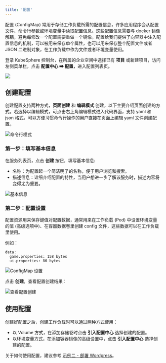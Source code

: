 ```yaml
---
title: '配置'
---
```


配置 (ConfigMap) 常用于存储工作负载所需的配置信息，许多应用程序会从配置文件、命令行参数或环境变量中读取配置信息。这些配置信息需要与 docker 镜像解耦，避免每修改一个配置需要重做一个镜像。配置给我们提供了向容器中注入配置信息的机制，可以被用来保存单个属性，也可以用来保存整个配置文件或者 JSON 二进制对象，在工作负载中作为文件或者环境变量使用。

登录 KubeSphere 控制台，在所属的企业空间中选择已有 **项目** 或新建项目，访问左侧菜单栏，点击 **配置中心 ➡ 配置**，进入配置列表页。

![](https://pek3b.qingstor.com/kubesphere-docs/png/20190514094436.png)

## 创建配置

创建配置支持两种方式，**页面创建** 和 **编辑模式** 创建，以下主要介绍页面创建的方式。若选择以编辑模式，可点击右上角编辑模式进入代码界面，支持 yaml 和 json 格式，可以方便习惯命令行操作的用户直接在页面上编辑 yaml 文件创建配置。

![命令行模式](/configmap-cmd.png)

### 第一步：填写基本信息

在服务列表页，点击 **创建** 按钮，填写基本信息:

- 名称：为配置起一个简洁明了的名称，便于用户浏览和搜索。
- 描述信息：详细介绍配置的特性，当用户想进一步了解该服务时，描述内容将变得尤为重要。

![基本信息](/configmap-basic.png)

### 第二步：配置设置

配置资源用来保存键值对配置数据，通常用来在工作负载 (Pod) 中设置环境变量的值 (高级选项中)、在容器数据卷里创建 config 文件，这些数据可以在工作负载里使用。

例如：

```
data:
  game.properties: 158 bytes
  ui.properties: 86 bytes
```

![ConfigMap 设置](/configmap-setting.png)

点击 **创建**，查看配置创建结果：

![查看配置创建](/configmap-created-successfully.png)

## 使用配置

创建好配置之后，创建工作负载时可以通过两种方式使用：

- 以 Volume 方式，在添加存储卷时点击 **引入配置中心** 选择创建的配置。
- 以环境变量方式，在添加容器镜像的高级设置中，点击 **引入配置中心** 选择创建的配置。

关于如何使用配置，建议参考 [示例二 - 部署 Wordpress](../../quick-start/wordpress-deployment)。
